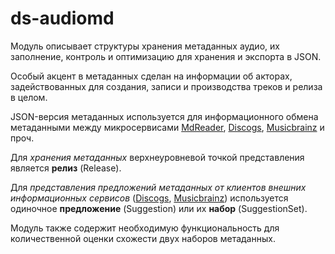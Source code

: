 # ds-audiomd

Модуль описывает структуры хранения метаданных аудио, их заполнение, контроль и
оптимизацию для хранения и экспорта в JSON.

Особый акцент в метаданных сделан на информации об акторах, задействованных для создания, записи и производства треков и релиза в целом.

JSON-версия метаданных используется для информационного обмена метаданными между микросервисами
[MdReader](https://github.com/ytsiuryn/ds-mdreader), [Discogs](https://github.com/ytsiuryn/ds-discogs), [Musicbrainz](https://github.com/ytsiuryn/ds-musicbrainz) и проч.

Для *хранения метаданных* верхнеуровневой точкой представления является **релиз** (Release).

Для *представления предложений метаданных от клиентов внешних информационных сервисов*
([Discogs](https://www.discogs.com/developers), [Musicbrainz](https://musicbrainz.org/doc/MusicBrainz_API)) используется одиночное **предложение** (Suggestion) или их **набор** (SuggestionSet).

Модуль также содержит необходимую функциональность для количественной оценки схожести двух наборов метаданных.